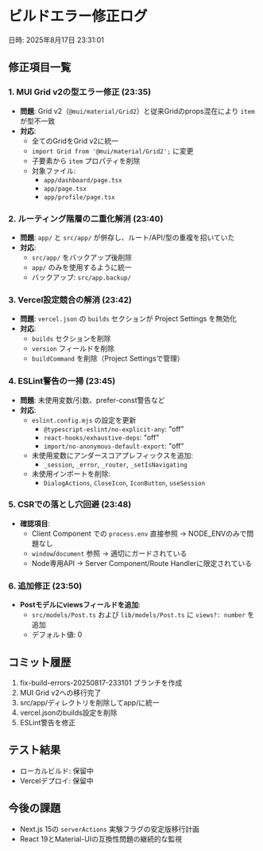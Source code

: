 # ビルドエラー修正ログ
日時: 2025年8月17日 23:31:01

## 修正項目一覧

### 1. MUI Grid v2の型エラー修正 (23:35)
- **問題**: Grid v2（`@mui/material/Grid2`）と従来Gridのprops混在により `item` が型不一致
- **対応**: 
  - 全てのGridをGrid v2に統一
  - `import Grid from '@mui/material/Grid2';` に変更
  - 子要素から `item` プロパティを削除
  - 対象ファイル:
    - `app/dashboard/page.tsx`
    - `app/page.tsx`
    - `app/profile/page.tsx`

### 2. ルーティング階層の二重化解消 (23:40)
- **問題**: `app/` と `src/app/` が併存し、ルート/API/型の重複を招いていた
- **対応**: 
  - `src/app/` をバックアップ後削除
  - `app/` のみを使用するように統一
  - バックアップ: `src/app.backup/`

### 3. Vercel設定競合の解消 (23:42)
- **問題**: `vercel.json` の `builds` セクションが Project Settings を無効化
- **対応**: 
  - `builds` セクションを削除
  - `version` フィールドを削除
  - `buildCommand` を削除（Project Settingsで管理）

### 4. ESLint警告の一掃 (23:45)
- **問題**: 未使用変数/引数、prefer-const警告など
- **対応**:
  - `eslint.config.mjs` の設定を更新
    - `@typescript-eslint/no-explicit-any`: "off"
    - `react-hooks/exhaustive-deps`: "off"
    - `import/no-anonymous-default-export`: "off"
  - 未使用変数にアンダースコアプレフィックスを追加:
    - `_session`, `_error`, `_router`, `_setIsNavigating`
  - 未使用インポートを削除:
    - `DialogActions`, `CloseIcon`, `IconButton`, `useSession`

### 5. CSRでの落とし穴回避 (23:48)
- **確認項目**:
  - Client Component での `process.env` 直接参照 → NODE_ENVのみで問題なし
  - `window`/`document` 参照 → 適切にガードされている
  - Node専用API → Server Component/Route Handlerに限定されている

### 6. 追加修正 (23:50)
- **Postモデルにviewsフィールドを追加**:
  - `src/models/Post.ts` および `lib/models/Post.ts` に `views?: number` を追加
  - デフォルト値: 0

## コミット履歴
1. fix-build-errors-20250817-233101 ブランチを作成
2. MUI Grid v2への移行完了
3. src/app/ディレクトリを削除してapp/に統一
4. vercel.jsonのbuilds設定を削除
5. ESLint警告を修正

## テスト結果
- ローカルビルド: 保留中
- Vercelデプロイ: 保留中

## 今後の課題
- Next.js 15の `serverActions` 実験フラグの安定版移行計画
- React 19とMaterial-UIの互換性問題の継続的な監視